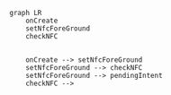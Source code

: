 




```mermaid
graph LR
	onCreate
	setNfcForeGround
	checkNFC


	onCreate --> setNfcForeGround
	setNfcForeGround --> checkNFC
	setNfcForeGround --> pendingIntent
	checkNFC --> 


```
<!--stackedit_data:
eyJoaXN0b3J5IjpbLTU0MzExOTkxOSw0OTM4NDA4XX0=
-->